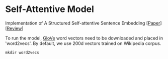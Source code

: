 # Self-Attentive Model

Implementation of A Structured Self-attentive Sentence Embedding [[Paper](https://arxiv.org/abs/1703.03130)] [[Review](https://github.com/dennybritz/deeplearning-papernotes/blob/master/notes/self_attention_embedding.md)]

To run the model, [GloVe](https://nlp.stanford.edu/projects/glove/) word vectors need to be downloaded and placed in 'word2vecs'. By default, we use 200d vectors trained 
on Wikipedia corpus.

``` shell
mkdir word2vecs
```

